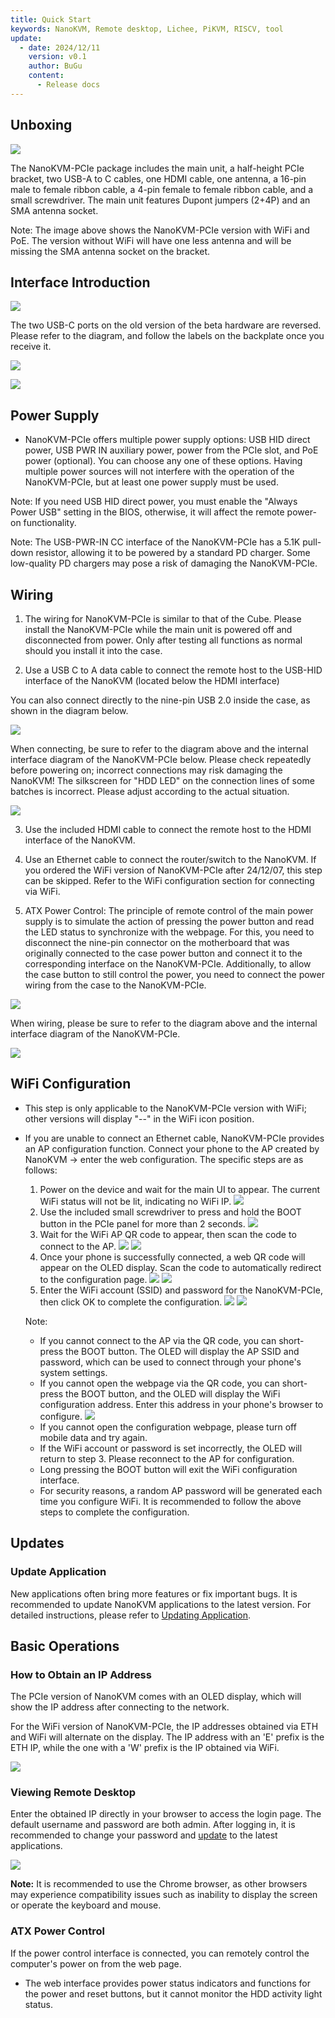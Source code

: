 ```yaml
---
title: Quick Start
keywords: NanoKVM, Remote desktop, Lichee, PiKVM, RISCV, tool
update:
  - date: 2024/12/11
    version: v0.1
    author: BuGu
    content:
      - Release docs
---
```


## Unboxing

![](./../../../assets/NanoKVM/unbox/PCIe_unbox.jpg)

The NanoKVM-PCIe package includes the main unit, a half-height PCIe bracket, two USB-A to C cables, one HDMI cable, one antenna, a 16-pin male to female ribbon cable, a 4-pin female to female ribbon cable, and a small screwdriver. The main unit features Dupont jumpers (2+4P) and an SMA antenna socket.

Note: The image above shows the NanoKVM-PCIe version with WiFi and PoE. The version without WiFi will have one less antenna and will be missing the SMA antenna socket on the bracket.

## Interface Introduction

![](./../../../assets/NanoKVM/unbox/PCIe_new_interface.jpg)

The two USB-C ports on the old version of the beta hardware are reversed. Please refer to the diagram, and follow the labels on the backplate once you receive it.

![](./../../../assets/NanoKVM/unbox/PCIe-Interface1.png)

![](./../../../assets/NanoKVM/unbox/PCIe-Interface2.png)

## Power Supply

+ NanoKVM-PCIe offers multiple power supply options: USB HID direct power, USB PWR IN auxiliary power, power from the PCIe slot, and PoE power (optional). You can choose any one of these options. Having multiple power sources will not interfere with the operation of the NanoKVM-PCIe, but at least one power supply must be used.

Note: If you need USB HID direct power, you must enable the "Always Power USB" setting in the BIOS, otherwise, it will affect the remote power-on functionality.

Note: The USB-PWR-IN CC interface of the NanoKVM-PCIe has a 5.1K pull-down resistor, allowing it to be powered by a standard PD charger. Some low-quality PD chargers may pose a risk of damaging the NanoKVM-PCIe.

## Wiring

1. The wiring for NanoKVM-PCIe is similar to that of the Cube. Please install the NanoKVM-PCIe while the main unit is powered off and disconnected from power. Only after testing all functions as normal should you install it into the case.

2. Use a USB C to A data cable to connect the remote host to the USB-HID interface of the NanoKVM (located below the HDMI interface)

You can also connect directly to the nine-pin USB 2.0 inside the case, as shown in the diagram below.

![](./../../../assets/NanoKVM/unbox/PCIe-USB.jpg)

When connecting, be sure to refer to the diagram above and the internal interface diagram of the NanoKVM-PCIe below. Please check repeatedly before powering on; incorrect connections may risk damaging the NanoKVM! The silkscreen for "HDD LED" on the connection lines of some batches is incorrect. Please adjust according to the actual situation.

![](./../../../assets/NanoKVM/unbox/PCIe-Pin.jpg)

3. Use the included HDMI cable to connect the remote host to the HDMI interface of the NanoKVM.

4. Use an Ethernet cable to connect the router/switch to the NanoKVM. If you ordered the WiFi version of NanoKVM-PCIe after 24/12/07, this step can be skipped. Refer to the WiFi configuration section for connecting via WiFi.

5. ATX Power Control: The principle of remote control of the main power supply is to simulate the action of pressing the power button and read the LED status to synchronize with the webpage. For this, you need to disconnect the nine-pin connector on the motherboard that was originally connected to the case power button and connect it to the corresponding interface on the NanoKVM-PCIe. Additionally, to allow the case button to still control the power, you need to connect the power wiring from the case to the NanoKVM-PCIe. 

![](./../../../assets/NanoKVM/unbox/PCIe-ATX.jpg)

When wiring, please be sure to refer to the diagram above and the internal interface diagram of the NanoKVM-PCIe.

![](./../../../assets/NanoKVM/unbox/PCIe-Pin.jpg)

## WiFi Configuration

+ This step is only applicable to the NanoKVM-PCIe version with WiFi; other versions will display "--" in the WiFi icon position.

+ If you are unable to connect an Ethernet cable, NanoKVM-PCIe provides an AP configuration function. Connect your phone to the AP created by NanoKVM -> enter the web configuration.
  The specific steps are as follows:
  1. Power on the device and wait for the main UI to appear. The current WiFi status will not be lit, indicating no WiFi IP.
    ![](./../../../assets/NanoKVM/unbox/wifi0.jpg)
  2. Use the included small screwdriver to press and hold the BOOT button in the PCIe panel for more than 2 seconds.
    ![](./../../../assets/NanoKVM/unbox/wifi1.jpg)
  3. Wait for the WiFi AP QR code to appear, then scan the code to connect to the AP.
    ![](./../../../assets/NanoKVM/unbox/wifi2.jpg)
    ![](./../../../assets/NanoKVM/unbox/wifi3.jpg)
  4. Once your phone is successfully connected, a web QR code will appear on the OLED display. Scan the code to automatically redirect to the configuration page.
    ![](./../../../assets/NanoKVM/unbox/wifi5.jpg)
    ![](./../../../assets/NanoKVM/unbox/wifi6.jpg)
  5. Enter the WiFi account (SSID) and password for the NanoKVM-PCIe, then click OK to complete the configuration.
    ![](./../../../assets/NanoKVM/unbox/wifi8.jpg)
    ![](./../../../assets/NanoKVM/unbox/wifi9.jpg)
  
  Note:
  + If you cannot connect to the AP via the QR code, you can short-press the BOOT button. The OLED will display the AP SSID and password, which can be used to connect through your phone's system settings.
  + If you cannot open the webpage via the QR code, you can short-press the BOOT button, and the OLED will display the WiFi configuration address. Enter this address in your phone's browser to configure.
    ![](./../../../assets/NanoKVM/unbox/wifi7.jpg)
  + If you cannot open the configuration webpage, please turn off mobile data and try again.
  + If the WiFi account or password is set incorrectly, the OLED will return to step 3. Please reconnect to the AP for configuration.
  + Long pressing the BOOT button will exit the WiFi configuration interface.
  + For security reasons, a random AP password will be generated each time you configure WiFi. It is recommended to follow the above steps to complete the configuration.

## Updates

### Update Application

New applications often bring more features or fix important bugs. It is recommended to update NanoKVM applications to the latest version. For detailed instructions, please refer to [Updating Application](https://wiki.sipeed.com/hardware/zh/kvm/NanoKVM/system/updating.html).

## Basic Operations

### How to Obtain an IP Address

The PCIe version of NanoKVM comes with an OLED display, which will show the IP address after connecting to the network.

For the WiFi version of NanoKVM-PCIe, the IP addresses obtained via ETH and WiFi will alternate on the display. The IP address with an 'E' prefix is the ETH IP, while the one with a 'W' prefix is the IP obtained via WiFi.

![](./../../../assets/NanoKVM/unbox/wifi9.jpg)

### Viewing Remote Desktop

Enter the obtained IP directly in your browser to access the login page. The default username and password are both admin. After logging in, it is recommended to change your password and [update](https://wiki.sipeed.com/hardware/zh/kvm/NanoKVM/system/updating.html) to the latest applications.

![](./../../../assets/NanoKVM/unbox/frist_update.png)

**Note:** It is recommended to use the Chrome browser, as other browsers may experience compatibility issues such as inability to display the screen or operate the keyboard and mouse.

### ATX Power Control

If the power control interface is connected, you can remotely control the computer's power on from the web page.

+ The web interface provides power status indicators and functions for the power and reset buttons, but it cannot monitor the HDD activity light status.


